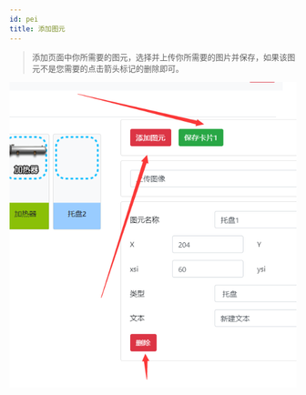 ```yaml
---
id: pei
title: 添加图元
---
```

>添加页面中你所需要的图元，选择并上传你所需要的图片并保存，如果该图元不是您需要的点击箭头标记的删除即可。

![img](../static/img/make.png)